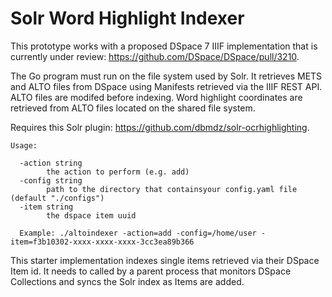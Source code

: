 # Solr Word Highlight Indexer

This prototype works with a proposed DSpace 7 IIIF implementation that is currently under review: https://github.com/DSpace/DSpace/pull/3210.  

The Go program must run on the file system used by Solr. It retrieves METS and ALTO files 
from DSpace using Manifests retrieved via the IIIF REST API. ALTO files are modifed before indexing. Word highlight coordinates are retrieved from 
ALTO files located on the shared file system.

Requires this Solr plugin: https://github.com/dbmdz/solr-ocrhighlighting.

```  
Usage:

  -action string
        the action to perform (e.g. add)
  -config string
        path to the directory that containsyour config.yaml file (default "./configs")
  -item string
        the dspace item uuid
        
  Example: ./altoindexer -action=add -config=/home/user -item=f3b10302-xxxx-xxxx-xxxx-3cc3ea89b366
```
This starter implementation indexes single items retrieved via their DSpace Item id.  It needs to called by 
a parent process that monitors DSpace Collections and syncs the Solr index as Items are added.

